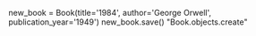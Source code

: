  new_book = Book(title='1984', author='George Orwell', publication_year='1949')
 new_book.save()
"Book.objects.create"
